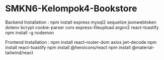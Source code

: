 # SMKN6-Kelompok4-Bookstore

Backend Installation :
npm install express mysql2 sequelize jsonwebtoken dotenv bcrypt cookie-parser cors express-fileupload argon2 react-toastify
npm install -g nodemon

Frontend Installation :
npm install react-router-dom axios jwt-decode
npm install react-toastify
npm install @heroicons/react
npm install @material-tailwind/react
